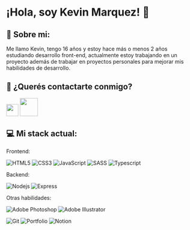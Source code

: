 # ¡Hola, soy Kevin Marquez! 👋

<h2>👋 Sobre mi:</h2> 

Me llamo Kevin, tengo 16 años y estoy hace más o menos 2 años estudiando desarrollo front-end, actualmente estoy trabajando en un proyecto además de trabajar en proyectos personales para mejorar mis habilidades de desarrollo.

<h2>🤝 ¿Querés contactarte conmigo?</h2> 

<a target="_blank" href="https://www.instagram.com/kevinnmarquez_/"><img style="width: 2rem" src="https://raw.githubusercontent.com/rahuldkjain/github-profile-readme-generator/master/src/images/icons/Social/instagram.svg" /></a>   <a target="_blank" href="mailto:kevinvalmarquez@gmail.com?subject=Contacto"><img style="width: 3rem" src="https://download.logo.wine/logo/Gmail/Gmail-Logo.wine.png" /></a> 

<h2>💻 Mi stack actual: </h2> 

Frontend:

![HTML5](https://img.shields.io/badge/html5-%23E34F26.svg?style=for-the-badge&logo=html5&logoColor=white) ![CSS3](https://img.shields.io/badge/css3-%231572B6.svg?style=for-the-badge&logo=css3&logoColor=white) ![JavaScript](https://img.shields.io/badge/javascript-%23323330.svg?style=for-the-badge&logo=javascript&logoColor=%23F7DF1E) ![SASS](https://img.shields.io/badge/SASS-hotpink.svg?style=for-the-badge&logo=SASS&logoColor=white) ![Typescript](https://img.shields.io/badge/Typescript-blue?style=for-the-badge&logo=typescript&logoColor=white)

Backend:

![Nodejs](https://img.shields.io/badge/Nodejs-green?style=for-the-badge&logo=node.js&logoColor=white) ![Express](https://img.shields.io/badge/Express-blue?style=for-the-badge&logo=express&logoColor=white)

Otras habilidades:

![Adobe Photoshop](https://img.shields.io/badge/adobephotoshop-%2331A8FF.svg?style=for-the-badge&logo=adobephotoshop&logoColor=white) ![Adobe Illustrator](https://img.shields.io/badge/adobeillustrator-%23FF9A00.svg?style=for-the-badge&logo=adobeillustrator&logoColor=white) 

![Git](https://img.shields.io/badge/Git-red?style=for-the-badge&logo=git&logoColor=white) ![Portfolio](https://img.shields.io/badge/Portfolio-%23000000.svg?style=for-the-badge&logo=firefox&logoColor=#FF7139) ![Notion](https://img.shields.io/badge/Notion-%23000000.svg?style=for-the-badge&logo=notion&logoColor=white) 

